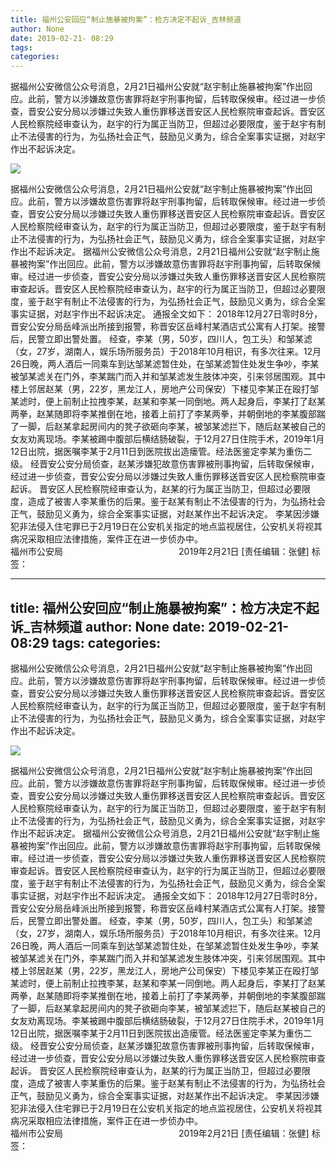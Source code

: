 ```yaml
---
title: 福州公安回应“制止施暴被拘案”：检方决定不起诉_吉林频道
author: None
date: 2019-02-21- 08:29
tags: 
categories: 
---
```

据福州公安微信公众号消息，2月21日福州公安就“赵宇制止施暴被拘案”作出回应。此前，警方以涉嫌故意伤害罪将赵宇刑事拘留，后转取保候审。经过进一步侦查，晋安公安分局以涉嫌过失致人重伤罪移送晋安区人民检察院审查起诉。晋安区人民检察院经审查认为，赵宇的行为属正当防卫，但超过必要限度，鉴于赵宇有制止不法侵害的行为，为弘扬社会正气，鼓励见义勇为，综合全案事实证据，对赵宇作出不起诉决定。
<!-- more -->
                
<img align="center" border="0" src="http://p2.ifengimg.com/a/2016/0810/204c433878d5cf9size1_w16_h16.png" />
                
            
据福州公安微信公众号消息，2月21日福州公安就“赵宇制止施暴被拘案”作出回应。此前，警方以涉嫌故意伤害罪将赵宇刑事拘留，后转取保候审。经过进一步侦查，晋安公安分局以涉嫌过失致人重伤罪移送晋安区人民检察院审查起诉。晋安区人民检察院经审查认为，赵宇的行为属正当防卫，但超过必要限度，鉴于赵宇有制止不法侵害的行为，为弘扬社会正气，鼓励见义勇为，综合全案事实证据，对赵宇作出不起诉决定。
据福州公安微信公众号消息，2月21日福州公安就“赵宇制止施暴被拘案”作出回应。此前，警方以涉嫌故意伤害罪将赵宇刑事拘留，后转取保候审。经过进一步侦查，晋安公安分局以涉嫌过失致人重伤罪移送晋安区人民检察院审查起诉。晋安区人民检察院经审查认为，赵宇的行为属正当防卫，但超过必要限度，鉴于赵宇有制止不法侵害的行为，为弘扬社会正气，鼓励见义勇为，综合全案事实证据，对赵宇作出不起诉决定。
通报全文如下：
2018年12月27日零时8分，晋安公安分局岳峰派出所接到报警，称晋安区岳峰村某酒店式公寓有人打架。接警后，民警立即出警处置。
经查，李某（男，50岁，四川人，包工头）和邹某滤（女，27岁，湖南人，娱乐场所服务员）于2018年10月相识，有多次往来。12月26日晚，两人酒后一同乘车到达邹某滤暂住处，在邹某滤暂住处发生争吵，李某被邹某滤关在门外，李某踹门而入并和邹某滤发生肢体冲突，引来邻居围观。其中楼上邻居赵某（男，22岁，黑龙江人，房地产公司保安）下楼见李某正在殴打邹某滤时，便上前制止拉拽李某，赵某和李某一同倒地。两人起身后，李某打了赵某两拳，赵某随即将李某推倒在地，接着上前打了李某两拳，并朝倒地的李某腹部踹了一脚，后赵某拿起房间内的凳子欲砸向李某，被邹某滤拦下，随后赵某被自己的女友劝离现场。李某被踢中腹部后横结肠破裂，于12月27日住院手术，2019年1月12日出院，据医嘱李某于2月11日到医院拔出造瘘管。经法医鉴定李某为重伤二级。
经晋安公安分局侦查，赵某涉嫌犯故意伤害罪被刑事拘留，后转取保候审，经过进一步侦查，晋安公安分局以涉嫌过失致人重伤罪移送晋安区人民检察院审查起诉。
晋安区人民检察院经审查认为，赵某的行为属正当防卫，但超过必要限度，造成了被害人李某重伤的后果。鉴于赵某有制止不法侵害的行为，为弘扬社会正气，鼓励见义勇为，综合全案事实证据，对赵某作出不起诉决定。
李某因涉嫌犯非法侵入住宅罪已于2月19日在公安机关指定的地点监视居住，公安机关将视其病况采取相应法律措施，案件正在进一步侦办中。
                                              福州市公安局
                                              2019年2月21日
[责任编辑：张健]
标签：
 
 
             
---
title: 福州公安回应“制止施暴被拘案”：检方决定不起诉_吉林频道
author: None
date: 2019-02-21- 08:29
tags: 
categories: 
---
据福州公安微信公众号消息，2月21日福州公安就“赵宇制止施暴被拘案”作出回应。此前，警方以涉嫌故意伤害罪将赵宇刑事拘留，后转取保候审。经过进一步侦查，晋安公安分局以涉嫌过失致人重伤罪移送晋安区人民检察院审查起诉。晋安区人民检察院经审查认为，赵宇的行为属正当防卫，但超过必要限度，鉴于赵宇有制止不法侵害的行为，为弘扬社会正气，鼓励见义勇为，综合全案事实证据，对赵宇作出不起诉决定。
<!-- more -->
                
<img align="center" border="0" src="http://p2.ifengimg.com/a/2016/0810/204c433878d5cf9size1_w16_h16.png" />
                
            
据福州公安微信公众号消息，2月21日福州公安就“赵宇制止施暴被拘案”作出回应。此前，警方以涉嫌故意伤害罪将赵宇刑事拘留，后转取保候审。经过进一步侦查，晋安公安分局以涉嫌过失致人重伤罪移送晋安区人民检察院审查起诉。晋安区人民检察院经审查认为，赵宇的行为属正当防卫，但超过必要限度，鉴于赵宇有制止不法侵害的行为，为弘扬社会正气，鼓励见义勇为，综合全案事实证据，对赵宇作出不起诉决定。
据福州公安微信公众号消息，2月21日福州公安就“赵宇制止施暴被拘案”作出回应。此前，警方以涉嫌故意伤害罪将赵宇刑事拘留，后转取保候审。经过进一步侦查，晋安公安分局以涉嫌过失致人重伤罪移送晋安区人民检察院审查起诉。晋安区人民检察院经审查认为，赵宇的行为属正当防卫，但超过必要限度，鉴于赵宇有制止不法侵害的行为，为弘扬社会正气，鼓励见义勇为，综合全案事实证据，对赵宇作出不起诉决定。
通报全文如下：
2018年12月27日零时8分，晋安公安分局岳峰派出所接到报警，称晋安区岳峰村某酒店式公寓有人打架。接警后，民警立即出警处置。
经查，李某（男，50岁，四川人，包工头）和邹某滤（女，27岁，湖南人，娱乐场所服务员）于2018年10月相识，有多次往来。12月26日晚，两人酒后一同乘车到达邹某滤暂住处，在邹某滤暂住处发生争吵，李某被邹某滤关在门外，李某踹门而入并和邹某滤发生肢体冲突，引来邻居围观。其中楼上邻居赵某（男，22岁，黑龙江人，房地产公司保安）下楼见李某正在殴打邹某滤时，便上前制止拉拽李某，赵某和李某一同倒地。两人起身后，李某打了赵某两拳，赵某随即将李某推倒在地，接着上前打了李某两拳，并朝倒地的李某腹部踹了一脚，后赵某拿起房间内的凳子欲砸向李某，被邹某滤拦下，随后赵某被自己的女友劝离现场。李某被踢中腹部后横结肠破裂，于12月27日住院手术，2019年1月12日出院，据医嘱李某于2月11日到医院拔出造瘘管。经法医鉴定李某为重伤二级。
经晋安公安分局侦查，赵某涉嫌犯故意伤害罪被刑事拘留，后转取保候审，经过进一步侦查，晋安公安分局以涉嫌过失致人重伤罪移送晋安区人民检察院审查起诉。
晋安区人民检察院经审查认为，赵某的行为属正当防卫，但超过必要限度，造成了被害人李某重伤的后果。鉴于赵某有制止不法侵害的行为，为弘扬社会正气，鼓励见义勇为，综合全案事实证据，对赵某作出不起诉决定。
李某因涉嫌犯非法侵入住宅罪已于2月19日在公安机关指定的地点监视居住，公安机关将视其病况采取相应法律措施，案件正在进一步侦办中。
                                              福州市公安局
                                              2019年2月21日
[责任编辑：张健]
标签：
 
 
             
